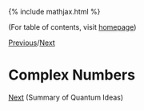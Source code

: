 {% include mathjax.html %}

(For table of contents, visit [homepage](/README.md))

[Previous](Change_Basis.md)/[Next](Quantum_ideas.md)

# Complex Numbers

[Next](Quantum_ideas.md) (Summary of Quantum Ideas)
